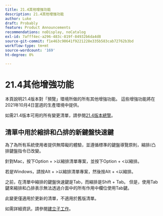 ```yaml
---
title: 21.4其他增強功能
description: 21.4其他增強功能
author: Luke
draft: Probably
feature: Product Announcements
recommendations: noDisplay, noCatalog
exl-id: 7afff4ec-a296-483c-819f-84932b6da4d8
source-git-commit: f1e463c90641f9221228e335b583cab72762b3bd
workflow-type: tm+mt
source-wordcount: '169'
ht-degree: 0%

---
```


# 21.4其他增強功能

本頁說明21.4版本對「預覽」環境所做的所有其他增強功能。 這些增強功能將在2021年10月4日當週的生產環境中提供。

如需21.4版本可用的所有變更清單，請參閱[21.4版本總覽](../../../product-announcements/product-releases/21.4-release-activity/21-4-release-overview.md)。

## 清單中用於縮排和凸排的新鍵盤快速鍵

為了為所有系統使用者提供無障礙的體驗，並遵循標準的鍵盤導覽原則，縮排/凸排鍵盤指令已改變。

針對Mac，按下Option + >以縮排清單專案，並按下Option + &lt;以縮排。

若是Windows，請按Alt + >以縮排清單專案，然後按Alt + &lt;以縮排。

之前，在清單中縮排的鍵盤快速鍵是Tab，而縮排是Shift + Tab。 但是，使用Tab鍵來縮排和凸排表示無法透過介面中的所有作用中欄位使用Tab鍵。

此變更僅適用於更新的清單，不適用於舊版清單。

如需詳細資訊，請參閱[建立子工作](../../../manage-work/tasks/create-tasks/create-subtasks.md)。
